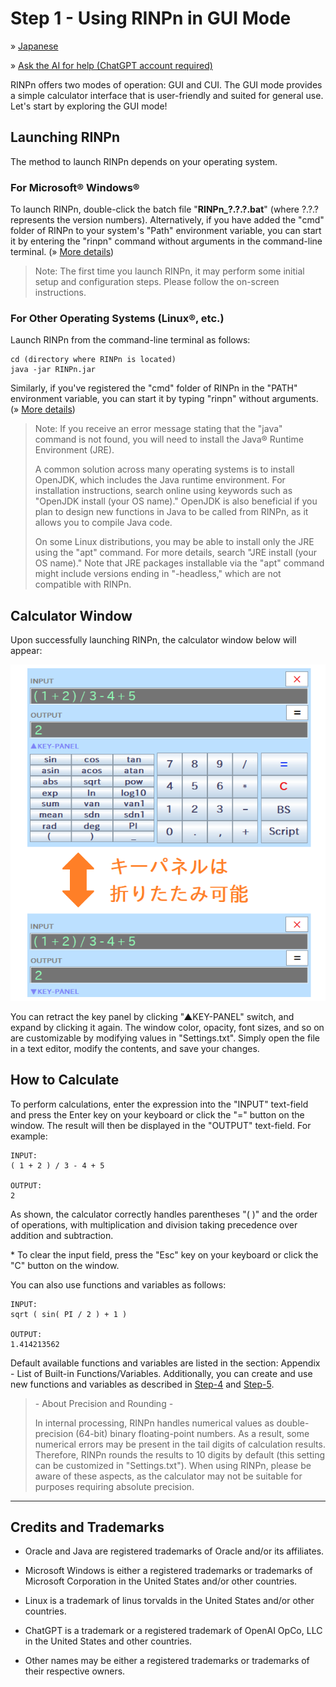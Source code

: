 # Step 1 - Using RINPn in GUI Mode

&raquo; [Japanese](Step1_Japanese.md)

&raquo; [Ask the AI for help (ChatGPT account required)](https://chatgpt.com/g/g-Hu225rEdv-rinpn-assistant)

RINPn offers two modes of operation: GUI and CUI. The GUI mode provides a simple calculator interface that is user-friendly and suited for general use. Let's start by exploring the GUI mode!


## Launching RINPn

The method to launch RINPn depends on your operating system.

### For Microsoft&reg; Windows&reg;

To launch RINPn, double-click the batch file "**RINPn\_?.?.?.bat**" (where ?.?.? represents the version numbers). Alternatively, if you have added the "cmd" folder of RINPn to your system's "Path" environment variable, you can start it by entering the "rinpn" command without arguments in the command-line terminal. (&raquo; [More details](Step2.md))

> Note: The first time you launch RINPn, it may perform some initial setup and configuration steps. Please follow the on-screen instructions.

### For Other Operating Systems (Linux&reg;, etc.)

Launch RINPn from the command-line terminal as follows:

    cd (directory where RINPn is located)
    java -jar RINPn.jar

Similarly, if you've registered the "cmd" folder of RINPn in the "PATH" environment variable, you can start it by typing "rinpn" without arguments. (&raquo; [More details](Step2.md))

> Note: If you receive an error message stating that the "java" command is not found, you will need to install the Java® Runtime Environment (JRE).
>
> A common solution across many operating systems is to install OpenJDK, which includes the Java runtime environment. For installation instructions, search online using keywords such as "OpenJDK install (your OS name)." OpenJDK is also beneficial if you plan to design new functions in Java to be called from RINPn, as it allows you to compile Java code.
>
> On some Linux distributions, you may be able to install only the JRE using the "apt" command. For more details, search "JRE install (your OS name)." Note that JRE packages installable via the "apt" command might include versions ending in "-headless," which are not compatible with RINPn.

## Calculator Window

Upon successfully launching RINPn, the calculator window below will appear:

![Retractable Window](img/gui_retractable_ja_jp.png)

You can retract the key panel by clicking "▲KEY-PANEL" switch, and expand by clicking it again. The window color, opacity, font sizes, and so on are customizable by modifying values in "Settings.txt". Simply open the file in a text editor, modify the contents, and save your changes.

## How to Calculate

To perform calculations, enter the expression into the "INPUT" text-field and press the Enter key on your keyboard or click the "=" button on the window. The result will then be displayed in the "OUTPUT" text-field. For example:

    INPUT:
    ( 1 + 2 ) / 3 - 4 + 5

    OUTPUT:
    2

As shown, the calculator correctly handles parentheses "( )" and the order of operations, with multiplication and division taking precedence over addition and subtraction.

\* To clear the input field, press the "Esc" key on your keyboard or click the "C" button on the window.

You can also use functions and variables as follows:

    INPUT:
    sqrt ( sin( PI / 2 ) + 1 )

    OUTPUT:
    1.414213562

Default available functions and variables are listed in the section: Appendix - List of Built-in Functions/Variables. Additionally, you can create and use new functions and variables as described in [Step-4](Step4.md) and [Step-5](Step5.md).

> \- About Precision and Rounding -
>
> In internal processing, RINPn handles numerical values as double-precision (64-bit) binary floating-point numbers. As a result, some numerical errors may be present in the tail digits of calculation results. Therefore, RINPn rounds the results to 10 digits by default (this setting can be customized in "Settings.txt"). When using RINPn, please be aware of these aspects, as the calculator may not be suitable for purposes requiring absolute precision.


---

## Credits and Trademarks

* Oracle and Java are registered trademarks of Oracle and/or its affiliates.

* Microsoft Windows is either a registered trademarks or trademarks of Microsoft Corporation in the United States and/or other countries.

* Linux is a trademark of linus torvalds in the United States and/or other countries.

* ChatGPT is a trademark or a registered trademark of OpenAI OpCo, LLC in the United States and other countries.

* Other names may be either a registered trademarks or trademarks of their respective owners.

